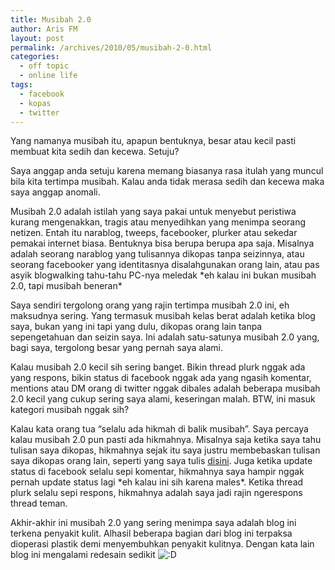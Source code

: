 ```yaml
---
title: Musibah 2.0
author: Aris FM
layout: post
permalink: /archives/2010/05/musibah-2-0.html
categories:
  - off topic
  - online life
tags:
  - facebook
  - kopas
  - twitter
---
```

Yang namanya musibah itu, apapun bentuknya, besar atau kecil pasti membuat kita sedih dan kecewa. Setuju?

Saya anggap anda setuju karena memang biasanya rasa itulah yang muncul bila kita tertimpa musibah. Kalau anda tidak merasa sedih dan kecewa maka saya anggap anomali.

Musibah 2.0 adalah istilah yang saya pakai untuk menyebut peristiwa kurang mengenakkan, tragis atau menyedihkan yang menimpa seorang netizen. Entah itu narablog, tweeps, facebooker, plurker atau sekedar pemakai internet biasa. Bentuknya bisa berupa berupa apa saja. Misalnya adalah seorang narablog yang tulisannya dikopas tanpa seizinnya, atau seorang facebooker yang identitasnya disalahgunakan orang lain, atau pas asyik blogwalking tahu-tahu PC-nya meledak \*eh kalau ini bukan musibah 2.0, tapi musibah beneran\*

Saya sendiri tergolong orang yang rajin tertimpa musibah 2.0 ini, eh maksudnya sering. Yang termasuk musibah kelas berat adalah ketika blog saya, bukan yang ini tapi yang dulu, dikopas orang lain tanpa sepengetahuan dan seizin saya. Ini adalah satu-satunya musibah 2.0 yang, bagi saya, tergolong besar yang pernah saya alami.

Kalau musibah 2.0 kecil sih sering banget. Bikin thread plurk nggak ada yang respons, bikin status di facebook nggak ada yang ngasih komentar, mentions atau DM orang di twitter nggak dibales adalah beberapa musibah 2.0 kecil yang cukup sering saya alami, keseringan malah. BTW, ini masuk kategori musibah nggak sih?

Kalau kata orang tua &#8220;selalu ada hikmah di balik musibah&#8221;. Saya percaya kalau musibah 2.0 pun pasti ada hikmahnya. Misalnya saja ketika saya tahu tulisan saya dikopas, hikmahnya sejak itu saya justru membebaskan tulisan saya dikopas orang lain, seperti yang saya tulis [disini][1]. Juga ketika update status di facebook selalu sepi komentar, hikmahnya saya hampir nggak pernah update status lagi \*eh kalau ini sih karena males\*. Ketika thread plurk selalu sepi respons, hikmahnya adalah saya jadi rajin ngerespons thread teman.

Akhir-akhir ini musibah 2.0 yang sering menimpa saya adalah blog ini terkena penyakit kulit. Alhasil beberapa bagian dari blog ini terpaksa dioperasi plastik demi menyembuhkan penyakit kulitnya. Dengan kata lain blog ini mengalami redesain sedikit <img src='http://i1.wp.com/cekerholic.com/wp-includes/images/smilies/icon_biggrin.gif?w=604' alt=':D' class='wp-smiley' data-recalc-dims="1" />

 [1]: http://masoglek.wordpress.com/2010/02/22/blog-tanpa-hak-cipta/